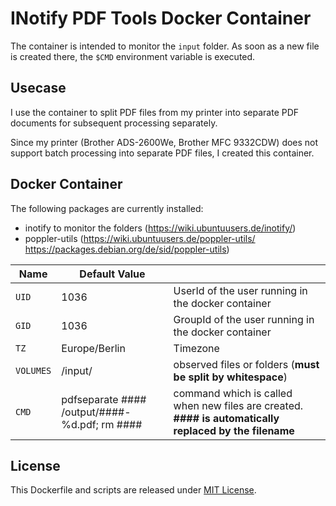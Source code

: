# INotify PDF Tools Docker Container

The container is intended to monitor the `input` folder. As soon as a new file is created there, the `$CMD` environment variable is executed.

## Usecase

I use the container to split PDF files from my printer into separate PDF documents for subsequent processing separately.

Since my printer (Brother ADS-2600We, Brother MFC 9332CDW) does not support batch processing into separate PDF files, I created this container.

## Docker Container

The following packages are currently installed:

- inotify to monitor the folders (https://wiki.ubuntuusers.de/inotify/)
- poppler-utils (https://wiki.ubuntuusers.de/poppler-utils/ https://packages.debian.org/de/sid/poppler-utils)

| Name               | Default Value        |                                               |
|--------------------|-------------|-----------------------------------------------------------------------------------------------------------------------------------------------------------------------------------|
| `UID`        | 1036    | UserId of the user running in the docker container  |
| `GID`        | 1036    | GroupId of the user running in the docker container  |
| `TZ`        | Europe/Berlin    | Timezone  |
| `VOLUMES`        | /input/    | observed files or folders (**must be split by whitespace**) |
| `CMD`        | pdfseparate #### /output/####-%d.pdf; rm ####    | command which is called when new files are created. **#### is automatically replaced by the filename**  |

## License

This Dockerfile and scripts are released under [MIT License](https://github.com/djonasdev/docker-inotify-pdf-tools/blob/master/LICENSE).